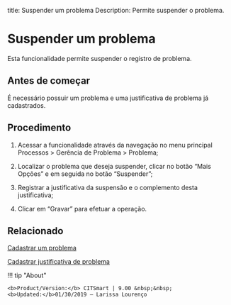 title: Suspender um problema
Description: Permite suspender o problema.
# Suspender um problema 

Esta funcionalidade permite suspender o registro de problema.

Antes de começar
----------------

É necessário possuir um problema e uma justificativa de problema já cadastrados.

Procedimento
------------

1.  Acessar a funcionalidade através da navegação no menu principal Processos \>
    Gerência de Problema \> Problema;

2.  Localizar o problema que deseja suspender, clicar no botão “Mais Opções” e
    em seguida no botão “Suspender”;

3.  Registrar a justificativa da suspensão e o complemento desta justificativa;

4.  Clicar em “Gravar” para efetuar a operação.

Relacionado 
------------

[Cadastrar um problema](/pt-br/citsmart-platform-9/processes/problem/use/register-problem.html)

[Cadastrar justificativa de problema](/pt-br/citsmart-platform-9/processes/problem/configuration/problem-justification.html)

!!! tip "About"

    <b>Product/Version:</b> CITSmart | 9.00 &nbsp;&nbsp;
    <b>Updated:</b>01/30/2019 – Larissa Lourenço
